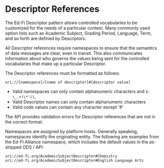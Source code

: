 # Descriptor References

The Ed-Fi Descriptor pattern allows controlled vocabularies to be customized for
the needs of a particular context. Many commonly used option lists such as
Academic Subject, Grading Period, Language, Term, and so forth are defined by
Descriptors.

All Descriptor references require namespaces to ensure that the semantics of
data messages are clear, even in transit. This also communicates information
about who governs the values being sent for the controlled vocabularies that
make up a particular Descriptor.

The Descriptor references must be formatted as follows:

```text
uri://[namespace]/[name of descriptor]#[descriptor value]
```

* Valid namespaces can only contain alphanumeric characters and `$-\_.+!\*'()`,
* Valid Descriptor names can only contain alphanumeric characters
* Valid code values can contain any character except '#'

The API provides validation errors for Descriptor references that are not in the
correct format.

Namespaces are assigned by platform hosts. Generally speaking, namespaces
identify the originating entity. The following are examples from the Ed-Fi
Alliance namespace, which includes the default values in the as-shipped ODS /
API:

```text
uri://ed-fi.org/AcademicSubjectDescriptor#Chemistry
uri://ed-fi.org/AcademicSubjectDescriptor#English Language Arts
```
